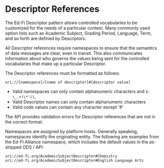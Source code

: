 # Descriptor References

The Ed-Fi Descriptor pattern allows controlled vocabularies to be customized for
the needs of a particular context. Many commonly used option lists such as
Academic Subject, Grading Period, Language, Term, and so forth are defined by
Descriptors.

All Descriptor references require namespaces to ensure that the semantics of
data messages are clear, even in transit. This also communicates information
about who governs the values being sent for the controlled vocabularies that
make up a particular Descriptor.

The Descriptor references must be formatted as follows:

```text
uri://[namespace]/[name of descriptor]#[descriptor value]
```

* Valid namespaces can only contain alphanumeric characters and `$-\_.+!\*'()`,
* Valid Descriptor names can only contain alphanumeric characters
* Valid code values can contain any character except '#'

The API provides validation errors for Descriptor references that are not in the
correct format.

Namespaces are assigned by platform hosts. Generally speaking, namespaces
identify the originating entity. The following are examples from the Ed-Fi
Alliance namespace, which includes the default values in the as-shipped ODS /
API:

```text
uri://ed-fi.org/AcademicSubjectDescriptor#Chemistry
uri://ed-fi.org/AcademicSubjectDescriptor#English Language Arts
```
